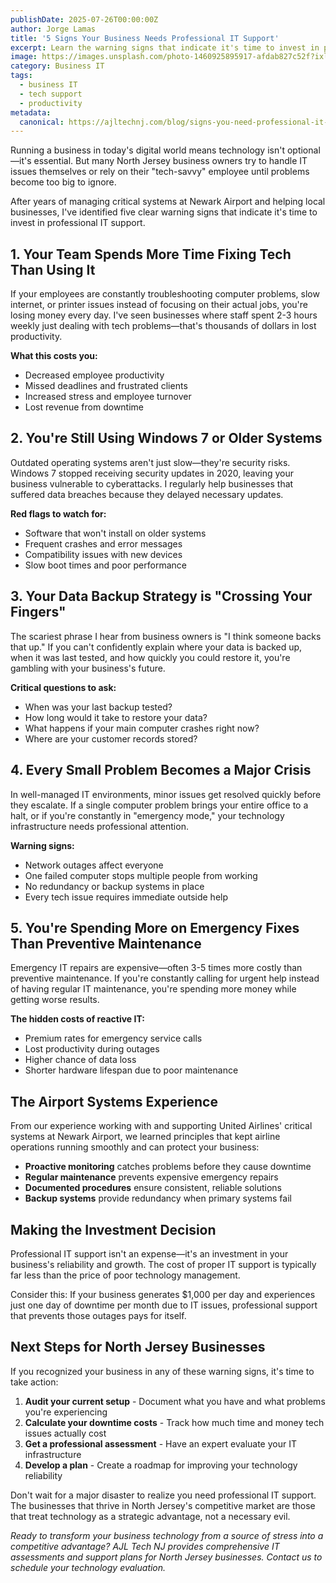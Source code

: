```yaml
---
publishDate: 2025-07-26T00:00:00Z
author: Jorge Lamas
title: '5 Signs Your Business Needs Professional IT Support'
excerpt: Learn the warning signs that indicate it's time to invest in professional IT support for your North Jersey business before problems become disasters.
image: https://images.unsplash.com/photo-1460925895917-afdab827c52f?ixlib=rb-4.0.3&ixid=M3wxMjA3fDB8MHxwaG90by1wYWdlfHx8fGVufDB8fHx8fA%3D%3D&auto=format&fit=crop&w=2015&q=80
category: Business IT
tags:
  - business IT
  - tech support
  - productivity
metadata:
  canonical: https://ajltechnj.com/blog/signs-you-need-professional-it-support
---
```


Running a business in today's digital world means technology isn't optional—it's essential. But many North Jersey business owners try to handle IT issues themselves or rely on their "tech-savvy" employee until problems become too big to ignore.

After years of managing critical systems at Newark Airport and helping local businesses, I've identified five clear warning signs that indicate it's time to invest in professional IT support.

## 1. Your Team Spends More Time Fixing Tech Than Using It

If your employees are constantly troubleshooting computer problems, slow internet, or printer issues instead of focusing on their actual jobs, you're losing money every day. I've seen businesses where staff spent 2-3 hours weekly just dealing with tech problems—that's thousands of dollars in lost productivity.

**What this costs you:**

- Decreased employee productivity
- Missed deadlines and frustrated clients
- Increased stress and employee turnover
- Lost revenue from downtime

## 2. You're Still Using Windows 7 or Older Systems

Outdated operating systems aren't just slow—they're security risks. Windows 7 stopped receiving security updates in 2020, leaving your business vulnerable to cyberattacks. I regularly help businesses that suffered data breaches because they delayed necessary updates.

**Red flags to watch for:**

- Software that won't install on older systems
- Frequent crashes and error messages
- Compatibility issues with new devices
- Slow boot times and poor performance

## 3. Your Data Backup Strategy is "Crossing Your Fingers"

The scariest phrase I hear from business owners is "I think someone backs that up." If you can't confidently explain where your data is backed up, when it was last tested, and how quickly you could restore it, you're gambling with your business's future.

**Critical questions to ask:**

- When was your last backup tested?
- How long would it take to restore your data?
- What happens if your main computer crashes right now?
- Where are your customer records stored?

## 4. Every Small Problem Becomes a Major Crisis

In well-managed IT environments, minor issues get resolved quickly before they escalate. If a single computer problem brings your entire office to a halt, or if you're constantly in "emergency mode," your technology infrastructure needs professional attention.

**Warning signs:**

- Network outages affect everyone
- One failed computer stops multiple people from working
- No redundancy or backup systems in place
- Every tech issue requires immediate outside help

## 5. You're Spending More on Emergency Fixes Than Preventive Maintenance

Emergency IT repairs are expensive—often 3-5 times more costly than preventive maintenance. If you're constantly calling for urgent help instead of having regular IT maintenance, you're spending more money while getting worse results.

**The hidden costs of reactive IT:**

- Premium rates for emergency service calls
- Lost productivity during outages
- Higher chance of data loss
- Shorter hardware lifespan due to poor maintenance

## The Airport Systems Experience

From our experience working with and supporting United Airlines' critical systems at Newark Airport, we learned principles that kept airline operations running smoothly and can protect your business:

- **Proactive monitoring** catches problems before they cause downtime
- **Regular maintenance** prevents expensive emergency repairs
- **Documented procedures** ensure consistent, reliable solutions
- **Backup systems** provide redundancy when primary systems fail

## Making the Investment Decision

Professional IT support isn't an expense—it's an investment in your business's reliability and growth. The cost of proper IT support is typically far less than the price of poor technology management.

Consider this: If your business generates $1,000 per day and experiences just one day of downtime per month due to IT issues, professional support that prevents those outages pays for itself.

## Next Steps for North Jersey Businesses

If you recognized your business in any of these warning signs, it's time to take action:

1. **Audit your current setup** - Document what you have and what problems you're experiencing
2. **Calculate your downtime costs** - Track how much time and money tech issues actually cost
3. **Get a professional assessment** - Have an expert evaluate your IT infrastructure
4. **Develop a plan** - Create a roadmap for improving your technology reliability

Don't wait for a major disaster to realize you need professional IT support. The businesses that thrive in North Jersey's competitive market are those that treat technology as a strategic advantage, not a necessary evil.

_Ready to transform your business technology from a source of stress into a competitive advantage? AJL Tech NJ provides comprehensive IT assessments and support plans for North Jersey businesses. Contact us to schedule your technology evaluation._
